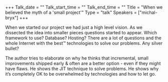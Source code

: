 +++
Talk_date = ""
Talk_start_time = ""
Talk_end_time = ""
Title = "When we believed the myth of a 'small project'"
Type = "talk"
Speakers = ["michal-bryx"]
+++

When we started our project we had just a high level vision. As we dissected the idea into smaller pieces questions started to appear. Which framework to use? Database? Hosting? There are a lot of questions and the whole Internet with the best™ technologies to solve our problems. Any silver bullet?

The author tries to elaborate on why he thinks that incremental, small improvements shipped early & often are a better option - even if they might have flaws. He shows the JIT technique to solve problems. He shows why it’s completely OK to be overwhelmed by technologies and how to let go.
